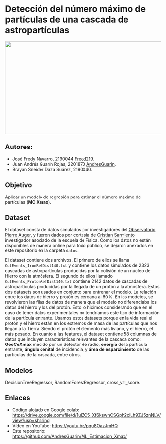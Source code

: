 # **Detección del número máximo de partículas de una cascada de astropartículas**
<center>
<img src="https://drive.google.com/uc?id=1ZWClpEv4nsRthBfZAwgXH7S-5Hm6rnLB" width="800px" height="300px">
</center>

## **Autores:**
* José Fredy Navarro, 2190044 [Freed219](https://github.com/Freed219).
* Juan Andrés Guarín Rojas, 2201870 [AndresGuarin](https://github.com/AndresGuarin/).
* Brayan Sneider Daza Suárez, 2190040.

## **Objetivo**
Aplicar un modelo de regresión para estimar el número máximo de partículas (**MC Xmax**).

## **Dataset** 
El dataset consta de datos simulados por investigadores del [Observatorio Pierre Auger](https://www.auger.org/), y fueron dados por cortesía de [Cristian Sarmiento](https://github.com/csarmiento03) investigador asociado de la escuela de Física. Como los datos no están disponibles de manera online para todo público, se dejaron anexados en este repositorio en la carpeta ```datos```.

El dataset contiene dos archivos. El primero de ellos se llama ```CutEvents_IronRefDist140.txt``` y contiene los datos simulados de 2323 cascadas de astropartículas producidas por la colisión de un núcleo de Hierro con la atmósfera. El segundo de ellos llamado ```CutEvents_ProtonRefDist140.txt``` contiene 2142 datos de cascadas de astropartículas producidas por la llegada de un protón a la atmósfera. Estos dos datasets son usados en conjunto para entrenar el modelo. La relación entre los datos de hierro y protón es cercana al 50%. En los modelos, se revolvieron las filas de datos de manera que el modelo no diferenciaba los datos del hierro y los del protón. Esto lo hicimos considerando que en el caso de tener datos experimentales no tendríamos este tipo de información de la partícula entrante. Usamos estos datasets porque en la vida real el protón y el hierro están en los extremos de masa de las partículas que nos llegan a la Tierra. Siendo el protón el elemento más liviano, y el hierro, el más pesado. En cuanto a las features, el dataset contiene 58 columnas de datos que incluyen caracteristícas relevantes de la cascada como: **GeoCeXmax** medido por un detector de radio, **energía** de la partícula entrante, **ángulo cenital** de incidencia, y **área de esparcimiento** de las partículas de la cascada, entre otros.

## **Modelos**
DecisionTreeRegressor, RandomForestRegressor, cross_val_score.

## **Enlaces**
* Código alojado en Google colab: https://drive.google.com/file/d/1ulZC5_Xf6kswnCSGph2clLh9ZJ5znNLV/view?usp=sharing
* Vídeo en YouTube: https://youtu.be/pqu8OazJmHQ
* Este repositorio: https://github.com/AndresGuarin/ML_Estimacion_Xmax/
